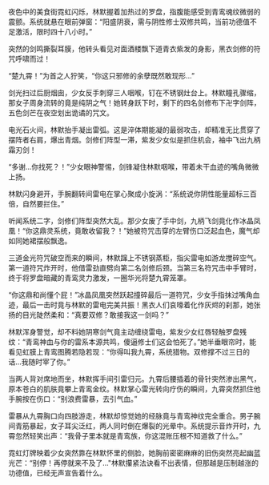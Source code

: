 

夜色中的美食街霓虹闪烁，林默握着加热过的罗盘，指腹能感受到青鸾魂纹微弱的震颤。系统就悬在眼前弹窗：“阳盛阴衰，需与阴性修士双修共鸣，当前功德值不足激活，限时四十八小时。”

突然的剑鸣撕裂耳膜，他转头看见对面酒楼飘下道青衣紫发的身影，黑衣剑修的符咒呼啸而过！

“楚九霄！”为首之人狞笑，“你这只邪修的余孽既然敢现形...”

剑光扫过后厨烟囱，少女反手刺穿三人咽喉，钉在不锈钢灶台上。林默瞳孔骤缩，那女子周身流转的竟是纯阴之气！她转身跃下时，剩下的四名剑修布下卍字剑阵，五色剑芒在夜空划出诡谲的咒文。

电光石火间，林默抬手凝出雷弧。这是淬体期能凝的最弱攻击，却精准无比贯穿了摆阵者右肩，爆出青烟。剑修们阵型一滞，紫发少女似是抓住机会，袖中飞出九柄霜刃剑！

“多谢...你找死？！”少女眼神警惕，剑锋凝住林默咽喉，带着未干血迹的嘴角微微上扬。

林默闪身避开，手腕翻转间雷电在掌心聚成小旋涡：“系统说你阴性能量超标三百倍，自然要拦住。”

听闻系统二字，剑修们阵型突然大乱。那少女废了手中剑，九柄飞剑竟化作冰晶凤凰！“你这鼎灵系统，竟敢收留我？！”她被符咒击穿的左臂伤口泛起血色，魔气却如同她裙摆般飘逸。

三道金光符咒破空而来的瞬间，林默蹿上不锈钢蒸柜，指尖雷电如游龙搅碎空气。第一道符咒炸开时，他借雷劲直劈向第二名剑修后颈。当第三名符咒击中手臂时，终于将罗盘暗藏的青鸾灵力激发，一圈华光将楚九霄笼罩。

“你这鼎和尚懂个屁！”冰晶凤凰突然跃起撞碎最后一道符咒，少女手指抹过嘴角血迹，最后一击时竟与林默的雷电完美共振！黑衣人们哀嚎着化作灰烬的刹那，她张扬的目光陡然柔和：“真要双修？敢接我这一剑吗？”

林默浑身警觉，却不料她阴寒剑气竟主动缠绕雷电，紫发少女红唇轻触罗盘残纹：“青鸾神血与你的雷系本源共鸣，傻逼修士们这会怕死了。”她半垂眼帘时，能看见虹膜上青鸾图腾若隐若现：“你得叫我九霄，系统猎物。双修撑不过三日的话...我随时宰了你。”

当两人背对席地而坐，林默挥手间引雷归元。九霄后腰插着的骨针突然渗出黑气，原本苍白的肌肤竟攀上青鸾金纹。林默掌心雷光转向疗伤的瞬间，九霄突然抓住他手腕按在伤口：“别浪费雷暴，去引气血。”

雷暴从九霄胸口向四肢游走，林默却惊觉她的经脉竟与青鸾神纹完全重合。男子腕间青筋暴起，女子耳尖泛红，两人同时倒在爆裂的光晕中。系统提示音炸开时，九霄忽然轻笑出声：“我骨子里本就是青鸾族，你这混账压根不知道救了什么。”

霓虹灯牌映着少女突然靠在林默怀里的侧脸，她胸前密密麻麻的旧伤突然亮起幽蓝光芒：“别停！再停就来不及了..."林默攥紧法诀看不出表情，但那越是压制越涨的功德值，已经无声宣告着什么。